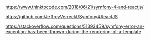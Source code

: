 https://www.thinktocode.com/2018/06/21/symfony-4-and-reactjs/


https://github.com/JeffreyVerreckt/Symfony4ReactJS


https://stackoverflow.com/questions/51393459/symfony-error-an-exception-has-been-thrown-during-the-rendering-of-a-template

